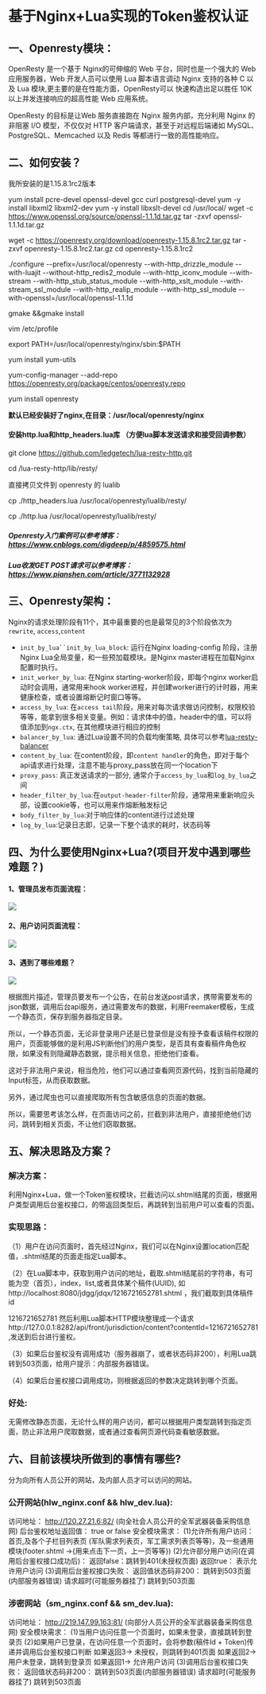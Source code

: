 # 基于Nginx+Lua实现的Token鉴权认证

## 一、Openresty模块：

OpenResty 是一个基于 Nginx的可伸缩的 Web 平台，同时也是一个强大的 Web 应用服务器，Web 开发人员可以使用 Lua 脚本语言调动 Nginx 支持的各种 C 以及 Lua 模块,更主要的是在性能方面，OpenResty可以 快速构造出足以胜任 10K 以上并发连接响应的超高性能 Web 应用系统。

OpenResty 的目标是让Web 服务直接跑在 Nginx 服务内部，充分利用 Nginx 的非阻塞 I/O 模型，不仅仅对 HTTP 客户端请求，甚至于对远程后端诸如 MySQL、PostgreSQL、Memcached 以及 Redis 等都进行一致的高性能响应。

## 二、如何安装？

我所安装的是1.15.8.1rc2版本

yum install pcre-devel openssl-devel gcc curl postgresql-devel
yum -y install libxml2 libxml2-dev
yum -y install libxslt-devel
cd /usr/local/
wget -c https://www.openssl.org/source/openssl-1.1.1d.tar.gz
tar -zxvf openssl-1.1.1d.tar.gz

wget -c https://openresty.org/download/openresty-1.15.8.1rc2.tar.gz
tar -zxvf openresty-1.15.8.1rc2.tar.gz
cd openresty-1.15.8.1rc2


./configure --prefix=/usr/local/openresty  --with-http_drizzle_module --with-luajit --without-http_redis2_module --with-http_iconv_module --with-stream --with-http_stub_status_module --with-http_xslt_module --with-stream_ssl_module --with-http_realip_module --with-http_ssl_module --with-openssl=/usr/local/openssl-1.1.1d

gmake &&gmake install



vim /etc/profile

export PATH=/usr/local/openresty/nginx/sbin:$PATH

yum install yum-utils

yum-config-manager --add-repo https://openresty.org/package/centos/openresty.repo

yum install openresty

**默认已经安装好了nginx,在目录：/usr/local/openresty/nginx** 

#### 安装http.lua和http_headers.lua库 （方便lua脚本发送请求和接受回调参数）


git clone https://github.com/ledgetech/lua-resty-http.git

cd /lua-resty-http/lib/resty/

直接拷贝文件到 openresty 的 lualib

cp ./http_headers.lua /usr/local/openresty/lualib/resty/

cp ./http.lua /usr/local/openresty/lualib/resty/



##### Openresty入门案例可以参考博客：<https://www.cnblogs.com/digdeep/p/4859575.html>

##### Lua收发GET POST请求可以参考博客：https://www.pianshen.com/article/3771132928



## 三、Openresty架构：

Nginx的请求处理阶段有11个，其中最重要的也是最常见的3个阶段依次为`rewrite`, `access`,`content`

- `init_by_lua``init_by_lua_block`: 运行在Nginx loading-config 阶段，注册Nginx Lua全局变量，和一些预加载模块。是Nginx master进程在加载Nginx配置时执行。
- `init_worker_by_lua`: 在Nginx starting-worker阶段，即每个nginx worker启动时会调用，通常用来hook worker进程，并创建worker进行的计时器，用来健康检查，或者设置熔断记时窗口等等。
- `access_by_lua`: 在`access tail`阶段，用来对每次请求做访问控制，权限校验等等，能拿到很多相关变量。例如：请求体中的值，header中的值，可以将值添加到`ngx.ctx`, 在其他模块进行相应的控制
- `balancer_by_lua`: 通过Lua设置不同的负载均衡策略, 具体可以参考[lua-resty-balancer](https://link.zhihu.com/?target=https%3A//github.com/openresty/lua-resty-balancer)
- `content_by_lua`: 在content阶段，即`content handler`的角色，即对于每个api请求进行处理，注意不能与proxy_pass放在同一个location下
- `proxy_pass`: 真正发送请求的一部分, 通常介于`access_by_lua`和`log_by_lua`之间
- `header_filter_by_lua`:在`output-header-filter`阶段，通常用来重新响应头部，设置cookie等，也可以用来作熔断触发标记
- `body_filter_by_lua`:对于响应体的content进行过滤处理
- `log_by_lua`:记录日志即，记录一下整个请求的耗时，状态码等





## 四、为什么要使用Nginx+Lua?(项目开发中遇到哪些难题？)  

#### 1、管理员发布页面流程：

<img src="https://raw.githubusercontent.com/1170159634/PageSafetyCertification/master/images/framework-1.png">

#### 2、用户访问页面流程：

<img src="https://raw.githubusercontent.com/1170159634/PageSafetyCertification/master/images/framework-2.png">

#### 3、遇到了哪些难题？

<img src="https://raw.githubusercontent.com/1170159634/PageSafetyCertification/master/images/framework-3.png">

根据图片描述，管理员要发布一个公告，在前台发送post请求，携带需要发布的json数据，调用后台api服务，通过需要发布的数据，利用Freemaker模板，生成一个静态页，保存到服务器指定目录。

所以，一个静态页面，无论非登录用户还是已登录但是没有授予查看该稿件权限的用户，页面能够做的是利用JS判断他们的用户类型，是否具有查看稿件角色权限，如果没有则隐藏静态数据，提示相关信息，拒绝他们查看。

这对于非法用户来说，相当危险，他们可以通过查看网页源代码，找到当前隐藏的Input标签，从而获取数据。

另外，通过爬虫也可以直接爬取所有包含敏感信息的页面的数据。

所以，需要思考该怎么样，在页面访问之前，拦截到非法用户，直接拒绝他们访问，跳转到相关页面，不让他们窃取数据。

## 五、解决思路及方案？

### 解决方案：

利用Nginx+Lua，做一个Token鉴权模块，拦截访问以.shtml结尾的页面，根据用户类型调用后台鉴权接口，的带返回类型后，再跳转到当前用户可以查看的页面。

### 实现思路：

（1）用户在访问页面时，首先经过Nginx，我们可以在Nginx设置location匹配值，.shtml结尾的页面走指定Lua脚本。

（2）在Lua脚本中，获取到用户访问的地址，截取.shtml结尾前的字符串，有可能为空（首页），index，list,或者具体某个稿件(UUID), 如 http://localhost:8080/jdgg/jdqx/1216721652781.shtml ，我们截取到具体稿件id

1216721652781 然后利用Lua脚本HTTP模块整理成一个请求http://127.0.0.1:8282/api/front/jurisdiction/content?contentId=1216721652781 ,发送到后台进行鉴权。

（3）如果后台鉴权没有调用成功（服务器崩了，或者状态码非200），利用Lua跳转到503页面，给用户提示：内部服务器错误。

（4）如果后台鉴权接口调用成功，则根据返回的参数决定跳转到哪个页面。

### 好处:

无需修改静态页面，无论什么样的用户访问，都可以根据用户类型跳转到指定页面，防止非法用户爬取数据，或者通过查看网页源代码查看敏感数据。



## 六、目前该模块所做到的事情有哪些?

分为向所有人员公开的网站，及内部人员才可以访问的网站。

### 公开网站(hlw_nginx.conf && hlw_dev.lua):

访问地址： http://120.27.21.6:82/  (向全社会人员公开的全军武器装备采购信息网)
后台鉴权地址返回值： true or false
安全模块需求：
(1)允许所有用户访问：首页,及各个子栏目列表页 (军队需求列表页，军工需求列表页等等)，及一些通用模块(footer.shtml ->{用来点击下一页，上一页等等})
(2)允许部分用户访问(在调用后台鉴权接口成功后)：
返回false：跳转到401(未授权页面)
返回true： 表示允许用户访问
(3)调用后台鉴权接口失败：
返回值状态码非200：      跳转到503页面(内部服务器错误)
请求超时(可能服务器挂了) 跳转到503页面



### 涉密网站（sm_nginx.conf && sm_dev.lua):

访问地址： http://219.147.99.163:81/    (向部分人员公开的全军武器装备采购信息网)
安全模块需求：
(1)当用户访问任意一个页面时，如果未登录，直接跳转到登录页
(2)如果用户已登录，在访问任意一个页面时，会将参数(稿件Id + Token)传递并调用后台鉴权接口判断
   如果返回3-> 未授权，则跳转到401页面
   如果返回2-> 用户未登录，跳转到登录页
   如果返回1-> 允许用户访问
(3)调用后台鉴权接口失败：
返回值状态码非200：      跳转到503页面(内部服务器错误)
请求超时(可能服务器挂了) 跳转到503页面



### 

